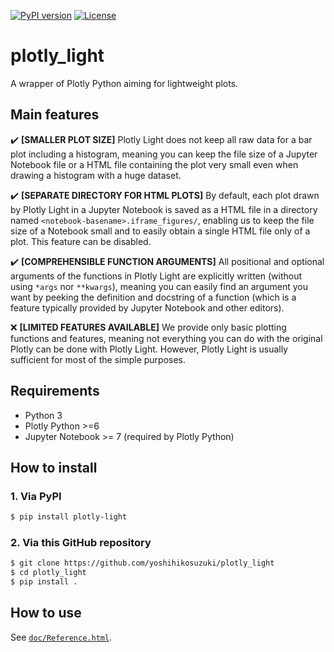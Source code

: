 [![PyPI version](https://badge.fury.io/py/plotly-light.svg)](https://badge.fury.io/py/plotly-light)
[![License](http://img.shields.io/badge/license-MIT-blue)](LICENSE)

# plotly_light

A wrapper of Plotly Python aiming for lightweight plots.

## Main features

:heavy_check_mark: **[SMALLER PLOT SIZE]** Plotly Light does not keep all raw data for a bar plot including a histogram, meaning you can keep the file size of a Jupyter Notebook file or a HTML file containing the plot very small even when drawing a histogram with a huge dataset.

:heavy_check_mark: **[SEPARATE DIRECTORY FOR HTML PLOTS]** By default, each plot drawn by Plotly Light in a Jupyter Notebook is saved as a HTML file in a directory named `<notebook-basename>.iframe_figures/`, enabling us to keep the file size of a Notebook small and to easily obtain a single HTML file only of a plot. This feature can be disabled.

:heavy_check_mark: **[COMPREHENSIBLE FUNCTION ARGUMENTS]** All positional and optional arguments of the functions in Plotly Light are explicitly written (without using `*args` nor `**kwargs`), meaning you can easily find an argument you want by peeking the definition and docstring of a function (which is a feature typically provided by Jupyter Notebook and other editors).

:x: **[LIMITED FEATURES AVAILABLE]** We provide only basic plotting functions and features, meaning not everything you can do with the original Plotly can be done with Plotly Light. However, Plotly Light is usually sufficient for most of the simple purposes.

## Requirements

- Python 3
- Plotly Python >=6
- Jupyter Notebook >= 7 (required by Plotly Python)

## How to install

### 1. Via PyPI

```bash
$ pip install plotly-light
```

### 2. Via this GitHub repository

```bash
$ git clone https://github.com/yoshihikosuzuki/plotly_light
$ cd plotly_light
$ pip install .
```

## How to use

See [`doc/Reference.html`](doc/Reference.html).

